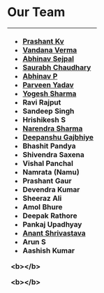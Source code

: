 # Our Team

<table>
  <thead>
    <tr>
      <th style="text-align:left">
        <ul>
          <li><a href="https://twitter.com/Goodbestguy"><b>Prashant Kv</b></a>
          </li>
          <li><a href="https://twitter.com/infosecVandana"><b>Vandana Verma</b></a>
          </li>
          <li><a href="https://twitter.com/abhinavsejpal"><b>Abhinav Sejpal</b></a>
          </li>
          <li><a href="https://twitter.com/4w4r44"><b>Saurabh Chaudhary</b></a>
          </li>
          <li><a href="https://twitter.com/TweetsFromPanda"><b>Abhinav P</b></a>
          </li>
          <li><a href="https://twitter.com/parveen1015"><b>Parveen Yadav</b></a>
          </li>
           </li>
          <li><a href="https://twitter.com/yog3shsharma"><b>Yogesh Sharma</b></a>
          </li>
          <li>Ravi Rajput</li>
          <li><b>Sandeep Singh</b>
          </li>
          <li><b>Hrishikesh S</b>
          </li>
          <li><a href="https://twitter.com/0ddhawk?s=08">Narendra Sharma</a>
          </li>
          <li><a href="https://twitter.com/deep0x00">Deepanshu Gajbhiye</a>
          </li>
          <li>Bhashit Pandya</li>
          <li>Shivendra Saxena</li>
          <li>Vishal Panchal</li>
          <li>Namrata (Namu)</li>
          <li>Prashant Gaur</li>
          <li>Devendra Kumar</li>
          <li>Sheeraz Ali</li>
          <li>Amol Bhure</li>
          <li>Deepak Rathore</li>
          <li><b>Pankaj Upadhyay</b>
          </li>
          <li><a href="https://twitter.com/anantshri"><b>Anant Shrivastava</b></a>
          </li>
          <li>Arun S</li>
          <li><b>Aashish Kumar</b>
          </li>
        </ul>
        <p>&lt;b&gt;&lt;/b&gt;</p>
        <p>&lt;b&gt;&lt;/b&gt;</p>
      </th>
    </tr>
  </thead>
  <tbody></tbody>
</table>
